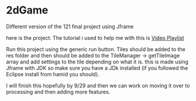 # 2dGame
Different version of the 121 final project using Jframe

here is the project: The tutorial i used to help me with this is [Video Playlist](https://www.youtube.com/watch?v=om59cwR7psI&list=PL_QPQmz5C6WUF-pOQDsbsKbaBZqXj4qSq)

Run this project using the generic run button. Tiles should be added to the res folder and then should be added to the TileManager -> getTileImage array and add settings to the tile depending on what it is. 
this is made using Jframe with JDK so make sure you have a JDk installed (if you followed the Eclipse install from hamid you should). 

I will finish this hopefully by 9/29 and then we can work on moving it over to processing and then adding more features. 
